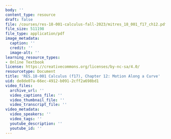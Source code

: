 ```yaml
---
body: ''
content_type: resource
draft: false
file: /courses/res-18-001-calculus-fall-2023/mitres_18_001_f17_ch12.pdf
file_size: 511198
file_type: application/pdf
image_metadata:
  caption: ''
  credit: ''
  image-alt: ''
learning_resource_types:
- Online Textbook
license: https://creativecommons.org/licenses/by-nc-sa/4.0/
resourcetype: Document
title: 'RES.18-001 Calculus (f17), Chapter 12: Motion Along a Curve'
uid: de8de07a-66ec-4912-b091-2cff2a698bd1
video_files:
  archive_url: ''
  video_captions_file: ''
  video_thumbnail_file: ''
  video_transcript_file: ''
video_metadata:
  video_speakers: ''
  video_tags: ''
  youtube_description: ''
  youtube_id: ''
---
```

